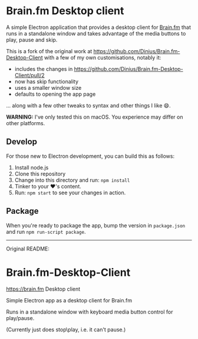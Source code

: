 # Brain.fm Desktop client

A simple Electron application that provides a desktop client for [Brain.fm](https://brain.fm) that runs in a standalone window and takes advantage of the media buttons to play, pause and skip.

This is a fork of the original work at https://github.com/Dinius/Brain.fm-Desktop-Client with a few of my own customisations, notably it:

- includes the changes in https://github.com/Dinius/Brain.fm-Desktop-Client/pull/2
- now has skip functionality
- uses a smaller window size
- defaults to opening the app page

... along with a few other tweaks to syntax and other things I like 😄.

**WARNING:** I've only tested this on macOS. You experience may differ on other platforms.

## Develop

For those new to Electron development, you can build this as follows:

1. Install node.js
2. Clone this repository
3. Change into this directory and run: `npm install`
4. Tinker to your :heart:'s content.
5. Run: `npm start` to see your changes in action.

## Package

When you're ready to package the app, bump the version in `package.json` and run `npm run-script package`.

---

Original README:

# Brain.fm-Desktop-Client
https://brain.fm Desktop client


Simple Electron app as a desktop client for Brain.fm

Runs in a standalone window with keyboard media button control for play/pause.

(Currently just does stop\play, i.e. it can't pause.)
